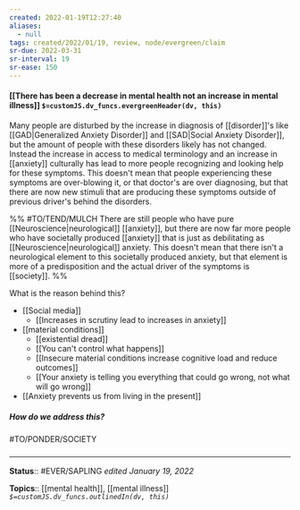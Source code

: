 ```yaml
---
created: 2022-01-19T12:27:40 
aliases:
  - null
tags: created/2022/01/19, review, node/evergreen/claim
sr-due: 2022-03-31
sr-interval: 19
sr-ease: 150
---
```


#### [[There has been a decrease in mental health not an increase in mental illness]] `$=customJS.dv_funcs.evergreenHeader(dv, this)`

Many people are disturbed by the increase in diagnosis of [[disorder]]'s like [[GAD|Generalized Anxiety Disorder]] and [[SAD|Social Anxiety Disorder]], but the amount of people with these disorders likely has not changed. 
Instead the increase in access to medical terminology and an increase in [[anxiety]] culturally has lead to more people recognizing and looking help for these symptoms.
This doesn't mean that people experiencing these symptoms are over-blowing it, 
or that doctor's are over diagnosing,
but that there are now new stimuli that are producing these symptoms 
outside of previous driver's behind the disorders.

%%
#TO/TEND/MULCH 
There are still people who have pure [[Neuroscience|neurological]] [[anxiety]], but there are now far more people who have
societally produced [[anxiety]] that is just as debilitating as [[Neuroscience|neurological]] anxiety.
This doesn't mean that there isn't a neurological element to this societally produced anxiety,
but that element is more of a predisposition and the actual driver of the symptoms is [[society]].
%%

What is the reason behind this?
- [[Social media]]
	- [[Increases in scrutiny lead to increases in anxiety]]
- [[material conditions]]
	- [[existential dread]]
	- [[You can't control what happens]]
	- [[Insecure material conditions increase cognitive load and reduce outcomes]]
	- [[Your anxiety is telling you everything that could go wrong, not what will go wrong]]
- [[Anxiety prevents us from living in the present]]

##### How do we address this?

#TO/PONDER/SOCIETY 

### <hr class="footnote"/>

**Status**:: #EVER/SAPLING 
*edited January 19, 2022*

**Topics**:: [[mental health]], [[mental illness]]
*`$=customJS.dv_funcs.outlinedIn(dv, this)`*

